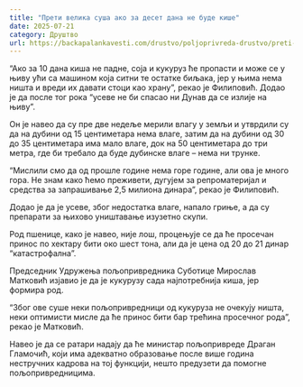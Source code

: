 ```yaml
---
title: "Прети велика суша ако за десет дана не буде кише"
date: 2025-07-21
category: Друштво
url: https://backapalankavesti.com/drustvo/poljoprivreda-drustvo/preti-velika-susa-ako-za-deset-dana-ne-bude-kise/
---
```


“Ако за 10 дана киша не падне, соја и кукуруз ће пропасти и може се у њиву ући са машином која ситни те остатке биљака, јер у њима нема ништа и вреди их давати стоци као храну”, рекао је Филиповић. Додао је да после тог рока “усеве не би спасао ни Дунав да се излије на њиву”.

Он је навео да су пре две недеље мерили влагу у земљи и утврдили су да на дубини од 15 центиметара нема влаге, затим да на дубини од 30 до 35 центиметара има мало влаге, док на 50 центиметара до три метра, где би требало да буде дубинске влаге – нема ни трунке.

“Мислили смо да од прошле године нема горе године, али ова је много гора. Не знам како ћемо преживети, дугујем за репроматеријал и средства за запрашивање 2,5 милиона динара”, рекао је Филиповић.

Додао је да је усеве, због недостатка влаге, напало гриње, а да су препарати за њихово уништавање изузетно скупи.

Род пшенице, како је навео, није лош, процењује се да ће просечан принос по хектару бити око шест тона, али да је цена од 20 до 21 динар “катастрофална”.

Председник Удружења пољопривредника Суботице Мирослав Матковић изјавио је да је кукурузу сада најпотребнија киша, јер формира род.

“Због ове суше неки пољопривредници од кукуруза не очекују ништа, неки оптимисти мисле да ће принос бити бар трећина просечног рода”, рекао је Матковић.

Навео је да се ратари надају да ће министар пољопривреде Драган Гламочић, који има адекватно образовање после више година нестручних кадрова на тој функцији, нешто предузети да помогне пољопривредницима.
